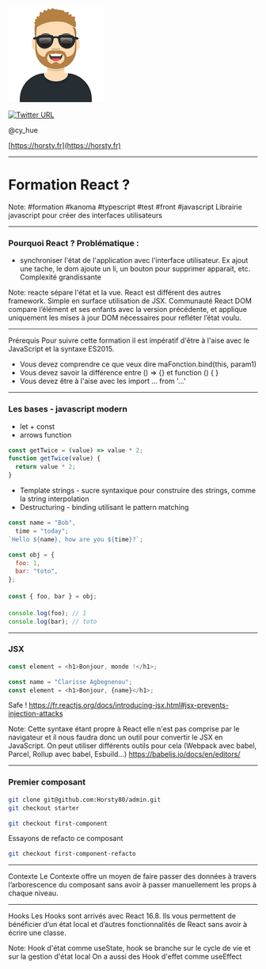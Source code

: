 ![profil](./assets/profil.png)

[![Twitter URL](https://img.shields.io/twitter/url/https/twitter.com/cy_hue.svg?style=social&label=Follow%20%40cy_hue)](https://twitter.com/cy_hue)

@cy_hue

[https://horsty.fr](https://horsty.fr)

---

# Formation React ?

Note: #formation #kanoma
#typescript #test #front #javascript
Librairie javascript pour créer des interfaces utilisateurs

---

### Pourquoi React ? Problématique :

- synchroniser l'état de l'application avec l'interface utilisateur. Ex ajout une tache, le dom ajoute un li, un bouton pour supprimer apparait, etc. Complexité grandissante

Note: reacte sépare l'état et la vue. React est différent des autres framework. Simple en surface utilisation de JSX. Communauté
React DOM compare l’élément et ses enfants avec la version précédente, et applique uniquement les mises à jour DOM nécessaires pour refléter l’état voulu.

---

Prérequis
Pour suivre cette formation il est impératif d'être à l'aise avec le JavaScript et la syntaxe ES2015.

- Vous devez comprendre ce que veux dire maFonction.bind(this, param1)
- Vous devez savoir la différence entre () => {} et function () { }
- Vous devez être à l'aise avec les import ... from '...'

---

### Les bases - javascript modern

- let + const
- arrows function

```js
const getTwice = (value) => value * 2;
function getTwice(value) {
  return value * 2;
}
```

- Template strings - sucre syntaxique pour construire des strings, comme la string interpolation
- Destructuring - binding utilisant le pattern matching

```js
const name = "Bob",
  time = "today";
`Hello ${name}, how are you ${time}?`;
```

```js
const obj = {
  foo: 1,
  bar: "toto",
};

const { foo, bar } = obj;

console.log(foo); // 1
console.log(bar); // toto
```

---

### JSX

```js
const element = <h1>Bonjour, monde !</h1>;
```

```js
const name = "Clarisse Agbegnenou";
const element = <h1>Bonjour, {name}</h1>;
```

Safe ! https://fr.reactjs.org/docs/introducing-jsx.html#jsx-prevents-injection-attacks

Note: Cette syntaxe étant propre à React elle n'est pas comprise par le navigateur et il nous faudra donc un outil pour convertir le JSX en JavaScript. On peut utiliser différents outils pour cela (Webpack avec babel, Parcel, Rollup avec babel, Esbuild...)
https://babeljs.io/docs/en/editors/

---

### Premier composant

```bash
git clone git@github.com:Horsty80/admin.git
git checkout starter
```

```bash
git checkout first-component
```

Essayons de refacto ce composant

```bash
git checkout first-component-refacto
```

---

Contexte
Le Contexte offre un moyen de faire passer des données à travers l’arborescence du composant sans avoir à passer manuellement les props à chaque niveau.

---

Hooks
Les Hooks sont arrivés avec React 16.8. Ils vous permettent de bénéficier d’un état local et d’autres fonctionnalités de React sans avoir à écrire une classe.

Note: Hook d'état comme useState, hook se branche sur le cycle de vie et sur la gestion d'état local
On a aussi des Hook d'effet comme useEffect
